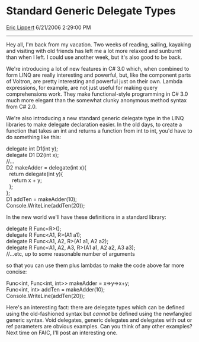 # Standard Generic Delegate Types

[Eric Lippert](https://social.msdn.microsoft.com/profile/Eric%20Lippert) 6/21/2006 2:29:00 PM

-----

Hey all, I'm back from my vacation. Two weeks of reading, sailing, kayaking and visiting with old friends has left me a lot more relaxed and sunburnt than when I left. I could use another week, but it's also good to be back.

We're introducing a lot of new features in C\# 3.0 which, when combined to form LINQ are really interesting and powerful, but, like the component parts of Voltron, are pretty interesting and powerful just on their own. Lambda expressions, for example, are not just useful for making query comprehensions work. They make functional-style programming in C\# 3.0 much more elegant than the somewhat clunky anonymous method syntax from C\# 2.0.

We're also introducing a new standard generic delegate type in the LINQ libraries to make delegate declaration easier. In the old days, to create a function that takes an int and returns a function from int to int, you'd have to do something like this:

delegate int D1(int y);  
delegate D1 D2(int x);  
//...  
D2 makeAdder = delegate(int x){  
  return delegate(int y){  
    return x + y;  
  };  
};  
D1 addTen = makeAdder(10);  
Console.WriteLine(addTen(20));  

In the new world we'll have these definitions in a standard library:

delegate R Func\<R\>();  
delegate R Func\<A1, R\>(A1 a1);  
delegate R Func\<A1, A2, R\>(A1 a1, A2 a2);  
delegate R Func\<A1, A2, A3, R\>(A1 a1, A2 a2, A3 a3);  
//...etc, up to some reasonable number of arguments  

so that you can use them plus lambdas to make the code above far more concise:

Func\<int, Func\<int, int\>\> makeAdder = x=\>y=\>x+y;  
Func\<int, int\> addTen = makeAdder(10);  
Console.WriteLine(addTen(20));  

Here's an interesting fact: there are delegate types which can be defined using the old-fashioned syntax but *cannot* be defined using the newfangled generic syntax. Void delegates, generic delegates and delegates with out or ref parameters are obvious examples. Can you think of any other examples? Next time on FAIC, I'll post an interesting one.


